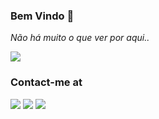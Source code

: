 ###  Bem Vindo 👋

<i> Não há muito o que ver por aqui.. </i>

<img src='https://cdn.dribbble.com/users/2459439/screenshots/5501265/media/bad3c2fcba88faaec641c8fec1ab8737.gif'/>


### Contact-me at
  <div>
    <a target="_blank" href="https://www.linkedin.com/in/meireelen-golfeto-009936204"/></a><img src="https://img.shields.io/badge/LinkedIn-0077B5?style=for-the-badge&logo=linkedin&logoColor=white"/></a>
    <a target="_blank" href="https://www.instagram.com/meireelen_odg"><img src="https://img.shields.io/badge/Instagram-E4405F?style=for-the-badge&logo=instagram&logoColor=white"/></a>
    <a target="_blank" href="mailto:helengolfetogmail.com"><img src="https://img.shields.io/badge/Gmail-D14836?style=for-the-badge&logo=gmail&logoColor=white"/></a>
      </div>
   
 



